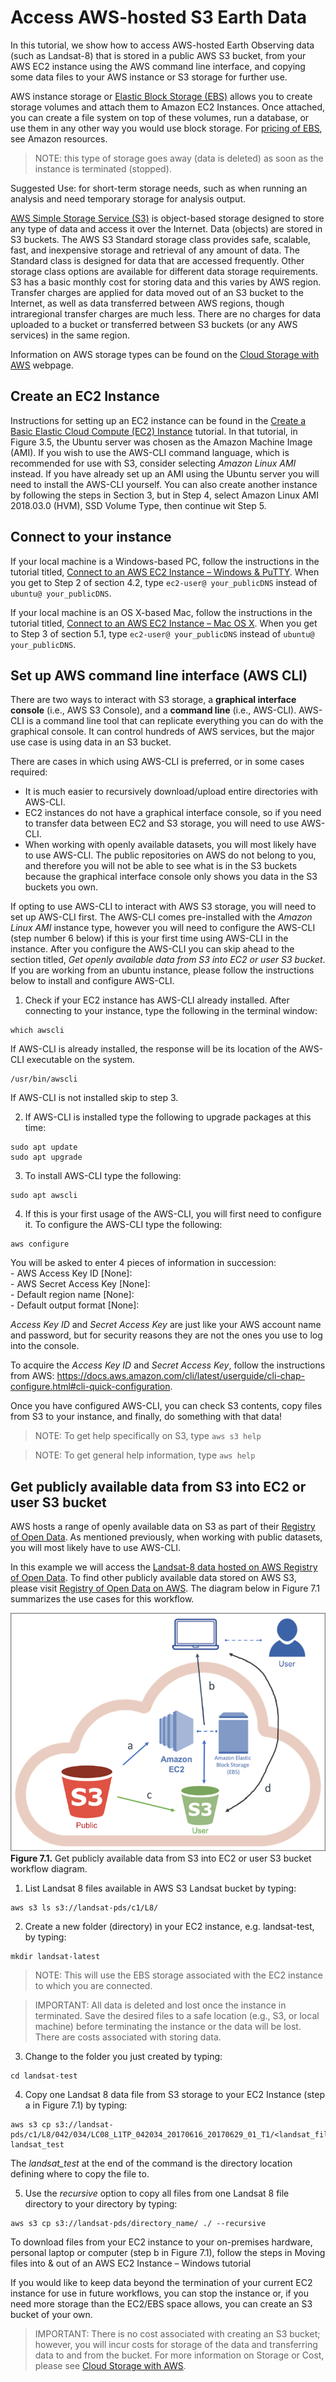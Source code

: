 # Access AWS-hosted S3 Earth Data

In this tutorial, we show how to access AWS-hosted Earth Observing data (such as Landsat-8) that is stored in a public AWS S3 bucket, from your AWS EC2 instance using the AWS command line interface, and copying some data files to your AWS instance or S3 storage for further use.  

AWS instance storage or [Elastic Block Storage (EBS)](https://aws.amazon.com/ebs/?ebs-whats-new.sort-by=item.additionalFields.postDateTime&ebs-whats-new.sort-order=desc) allows you to create storage volumes and attach them to Amazon EC2 Instances. Once attached, you can create a file system on top of these volumes, run a database, or use them in any other way you would use block storage. For [pricing of EBS](https://aws.amazon.com/ebs/pricing/), see Amazon resources.  

> NOTE: this type of storage goes away (data is deleted) as soon as the instance is terminated (stopped).  

Suggested Use: for short-term storage needs, such as when running an analysis and need temporary storage for analysis output.  

[AWS Simple Storage Service (S3)](https://aws.amazon.com/s3/) is object-based storage designed to store any type of data and access it over the Internet. Data (objects) are stored in S3 buckets. The AWS S3 Standard storage class provides safe, scalable, fast, and inexpensive storage and retrieval of any amount of data. The Standard class is designed for data that are accessed frequently. Other storage class options are available for different data storage requirements. S3 has a basic monthly cost for storing data and this varies by AWS region. Transfer charges are applied for data moved out of an S3 bucket to the Internet, as well as data transferred between AWS regions, though intraregional transfer charges are much less. There are no charges for data uploaded to a bucket or transferred between S3 buckets (or any AWS services) in the same region.  

Information on AWS storage types can be found on the [Cloud Storage with AWS](https://aws.amazon.com/products/storage/) webpage.  

## Create an EC2 Instance 

Instructions for setting up an EC2 instance can be found in the [Create a Basic Elastic Cloud Compute (EC2) Instance](03-Create_a_Basic_Elastic_Cloud_Compute_Instance.md) tutorial. In that tutorial, in Figure 3.5, the Ubuntu server was chosen as the Amazon Machine Image (AMI). If you wish to use the AWS-CLI command language, which is recommended for use with S3, consider selecting *Amazon Linux AMI* instead. If you have already set up an AMI using the Ubuntu server you will need to install the AWS-CLI yourself. You can also create another instance by following the steps in Section 3, but in Step 4, select Amazon Linux AMI 2018.03.0 (HVM), SSD Volume Type, then continue wit Step 5.  

## Connect to your instance  

If your local machine is a Windows-based PC, follow the instructions in the tutorial titled, [Connect to an AWS EC2 Instance – Windows & PuTTY](04-Connect_to_AWS_EC2_Instance-Windows.md). When you get to Step 2 of section 4.2, type ```ec2-user@ your_publicDNS``` instead of ```ubuntu@ your_publicDNS```.  

If your local machine is an OS X-based Mac, follow the instructions in the tutorial titled, [Connect to an AWS EC2 Instance – Mac OS X](05-Connect_to_AWS_EC2_Instance-MacOS.md). When you get to Step 3 of section 5.1, type ```ec2-user@ your_publicDNS``` instead of ```ubuntu@ your_publicDNS```.  

## Set up AWS command line interface (AWS CLI)

There are two ways to interact with S3 storage, a **graphical interface console** (i.e., AWS S3 Console), and a **command line** (i.e., AWS-CLI). AWS-CLI is a command line tool that can replicate everything you can do with the graphical console. It can control hundreds of AWS services, but the major use case is using data in an S3 bucket.  

There are cases in which using AWS-CLI is preferred, or in some cases required:  
-   It is much easier to recursively download/upload entire directories with AWS-CLI.  
-   EC2 instances do not have a graphical interface console, so if you need to transfer data between EC2 and S3 storage, you will need to use AWS-CLI.  
-   When working with openly available datasets, you will most likely have to use AWS-CLI. The public repositories on AWS do not belong to you, and therefore you will not be able to see what is in the S3 buckets because the graphical interface console only shows you data in the S3 buckets you own.  

If opting to use AWS-CLI to interact with AWS S3 storage, you will need to set up AWS-CLI first. The AWS-CLI comes pre-installed with the *Amazon Linux AMI* instance type, however you will need to configure the AWS-CLI (step number 6 below) if this is your first time using AWS-CLI in the instance. After you configure the AWS-CLI you can skip ahead to the section titled, *Get openly available data from S3 into EC2 or user S3 bucket*. If you are working from an ubuntu instance, please follow the instructions below to install and configure AWS-CLI.  

1. Check if your EC2 instance has AWS-CLI already installed. After connecting to your instance, type the following in the terminal window:  
```
which awscli
```  
If AWS-CLI is already installed, the response will be its location of the AWS-CLI executable on the system.  
```
/usr/bin/awscli
```  
If AWS-CLI is not installed skip to step 3.

2.  If AWS-CLI is installed type the following to upgrade packages at this time:  
```
sudo apt update
sudo apt upgrade
```  

3.  To install AWS-CLI type the following:  
```
sudo apt awscli
```  
4.  If this is your first usage of the AWS-CLI, you will first need to configure it. To configure the AWS-CLI type the following:
```
aws configure
```  
You will be asked to enter 4 pieces of information in succession:  
    -   AWS Access Key ID \[None\]:  
    -   AWS Secret Access Key \[None\]:  
    -   Default region name \[None\]:  
    -   Default output format \[None\]:  

  *Access Key ID* and *Secret Access Key* are just like your AWS account name and password, but for security reasons they are not the ones you use to log into the console.  
  
  To acquire the *Access Key ID* and *Secret Access Key*, follow the instructions from AWS: <https://docs.aws.amazon.com/cli/latest/userguide/cli-chap-configure.html#cli-quick-configuration>.  
  
  Once you have configured AWS-CLI, you can check S3 contents, copy files from S3 to your instance, and finally, do something with that data!  

  > NOTE: To get help specifically on S3, type ```aws s3 help```  

  > NOTE: To get general help information, type ```aws help```  

## Get publicly available data from S3 into EC2 or user S3 bucket

AWS hosts a range of openly available data on S3 as part of their [Registry of Open Data](https://registry.opendata.aws). As mentioned previously, when working with public datasets, you will most likely have to use AWS-CLI.  

In this example we will access the [Landsat-8 data hosted on AWS Registry of Open Data](https://registry.opendata.aws/landsat-8/). To find other publicly available data stored on AWS S3, please visit [Registry of Open Data on AWS](https://registry.opendata.aws/). The diagram below in Figure 7.1 summarizes the use cases for this workflow.  

![](img/07-Figure_01.png)  
**Figure 7.1.** Get publicly available data from S3 into EC2 or user S3 bucket workflow diagram.  

1.  List Landsat 8 files available in AWS S3 Landsat bucket by typing:  
```
aws s3 ls s3://landsat-pds/c1/L8/
```  

2.  Create a new folder (directory) in your EC2 instance, e.g. landsat-test, by typing:  
```
mkdir landsat-latest
```  

  > NOTE: This will use the EBS storage associated with the EC2 instance to which you are connected.  
  
  > IMPORTANT: All data is deleted and lost once the instance in terminated. Save the desired files to a safe location (e.g., S3, or local machine) before terminating the instance or the data will be lost. There are costs associated with storing data.  

3.  Change to the folder you just created by typing:  
```
cd landsat-test
```  

4.  Copy one Landsat 8 data file from S3 storage to your EC2 Instance (step a in Figure 7.1) by typing:
```
aws s3 cp s3://landsat-pds/c1/L8/042/034/LC08_L1TP_042034_20170616_20170629_01_T1/<landsat_file_name> landsat_test
```  
The *landsat_test* at the end of the command is the directory location defining where to copy the file to.  

5.  Use the *recursive* option to copy all files from one Landsat 8 file directory to your directory by typing:  
```
aws s3 cp s3://landsat-pds/directory_name/ ./ --recursive
```  
  To download files from your EC2 instance to your on-premises hardware, personal laptop or computer (step b in Figure 7.1), follow the steps in Moving files into & out of an AWS EC2 Instance – Windows tutorial  

  If you would like to keep data beyond the termination of your current EC2 instance for use in future workflows, you can stop the instance or,  if you need more storage than the EC2/EBS space allows, you can create an S3 bucket of your own.  
  
  > IMPORTANT: There is no cost associated with creating an S3 bucket; however, you will incur costs for storage of the data and transferring data to and from the bucket. For more information on Storage or Cost, please see [Cloud Storage with AWS](https://aws.amazon.com/products/storage/). 
